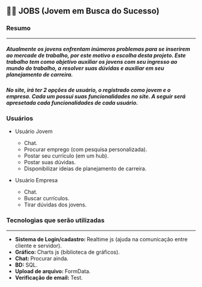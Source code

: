 <h2>
  👷🏼 JOBS (Jovem em Busca do Sucesso)
</h2>

<h3>
  Resumo
</h3>

<hr>

<h5>
  Atualmente os jovens enfrentam inúmeros problemas para se inserirem ao mercade de trabalho, por este motivo a escolha desta projeto. Este trabalho tem como objetivo auxiliar os jovens com seu ingresso ao mundo do trabalho, a resolver suas dúvidas e auxiliar em seu planejamento de carreira.
</h5>

<h5>
  No site, irá ter 2 opções de usuário, o registrado como jovem e o empresa. Cada um possui suas funcionalidades no site. A seguir será apresetada cada funcionalidades de cada usuário.
</h5>

<h3>
  Usuários
</h3>


  - Usuário Jovem
    - Chat.
    - Procurar emprego (com pesquisa personalizada).
    - Postar seu currículo (em um hub).
    - Postar suas dúvidas.
    - Disponibilizar ideias de planejamento de carreira.

  - Usuário Empresa
      - Chat.
      - Buscar currículos.
      - Tirar dúvidas dos jovens.

<h3>
  Tecnologias que serão utilizadas
</h3>

<hr>

- <b> Sistema de Login/cadastro: </b> Realtime js (ajuda na comunicação entre cliente e servidor).
- <b> Gráfico: </b> Charts js (biblioteca de gráficos).
- <b> Chat: </b> Procurar ainda.
- <b> BD: </b> SQL.
- <b> Upload de arquivo: </b> FormData.
- <b> Verificação de email: </b> Test.



